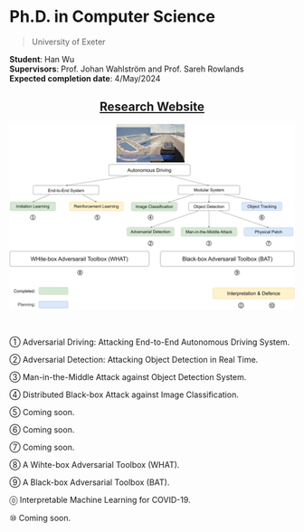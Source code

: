 # Ph.D. in Computer Science

> University of Exeter

**Student**: Han Wu  
**Supervisors**: Prof. Johan Wahlström and Prof. Sareh Rowlands  
**Expected completion date**: 4/May/2024  

<center><h2><a href="https://wuhanstudio.uk"> Research Website</a></h2></center>

![](overview.jpg)

 <br />

① Adversarial Driving: Attacking End-to-End Autonomous Driving System.

② Adversarial Detection: Attacking Object Detection in Real Time.

③ Man-in-the-Middle Attack against Object Detection System.

④ Distributed Black-box Attack against Image Classification.

⑤ Coming soon.

⑥ Coming soon.

⑦ Coming soon.

⑧ A Wihte-box Adversarial Toolbox (WHAT).

⑨ A Black-box Adversarial Toolbox (BAT).

🄋 Interpretable Machine Learning for COVID-19.

⑩ Coming soon.
